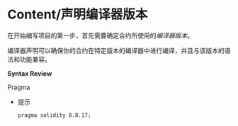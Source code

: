 # Content/声明编译器版本

在开始编写项目的第一步，首先需要确定合约所使用的*编译器版本*。

编译器声明可以确保你的合约在特定版本的编译器中进行编译，并且与该版本的语法和功能兼容。

**Syntax Review**

Pragma

- 提示
    
    ```solidity
    pragma solidity 0.8.17;
    ```